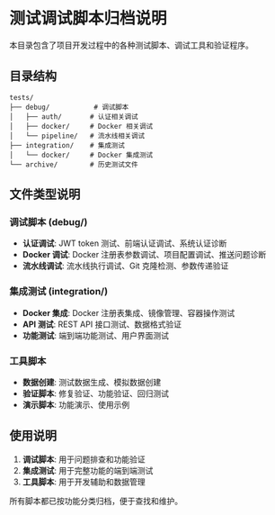 # 测试调试脚本归档说明

本目录包含了项目开发过程中的各种测试脚本、调试工具和验证程序。

## 目录结构

```
tests/
├── debug/           # 调试脚本
│   ├── auth/       # 认证相关调试
│   ├── docker/     # Docker 相关调试
│   └── pipeline/   # 流水线相关调试
├── integration/    # 集成测试
│   └── docker/     # Docker 集成测试
└── archive/        # 历史测试文件
```

## 文件类型说明

### 调试脚本 (debug/)
- **认证调试**: JWT token 测试、前端认证调试、系统认证诊断
- **Docker 调试**: Docker 注册表参数调试、项目配置调试、推送问题诊断
- **流水线调试**: 流水线执行调试、Git 克隆检测、参数传递验证

### 集成测试 (integration/)
- **Docker 集成**: Docker 注册表集成、镜像管理、容器操作测试
- **API 测试**: REST API 接口测试、数据格式验证
- **功能测试**: 端到端功能测试、用户界面测试

### 工具脚本
- **数据创建**: 测试数据生成、模拟数据创建
- **验证脚本**: 修复验证、功能验证、回归测试
- **演示脚本**: 功能演示、使用示例

## 使用说明

1. **调试脚本**: 用于问题排查和功能验证
2. **集成测试**: 用于完整功能的端到端测试
3. **工具脚本**: 用于开发辅助和数据管理

所有脚本都已按功能分类归档，便于查找和维护。

